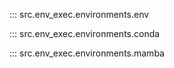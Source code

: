 ::: src.env_exec.environments.env

::: src.env_exec.environments.conda

::: src.env_exec.environments.mamba

